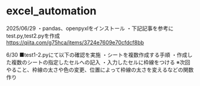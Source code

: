 # excel_automation

2025/06/29
・pandas、openpyxlをインストール
・下記記事を参考にtest.py,test2.pyを作成
https://qiita.com/g75hca/items/3724e7609e70cfdcf8bb


6/30
■test1-2.pyにて以下の確認を実施
・シートを複数作成する手順
・作成した複数のシートの指定したセルへの記入
・入力したセルに枠線をつける
※次回やること、枠線の太さや色の変更、位置によって枠線の太さを変えるなどの関数作り
